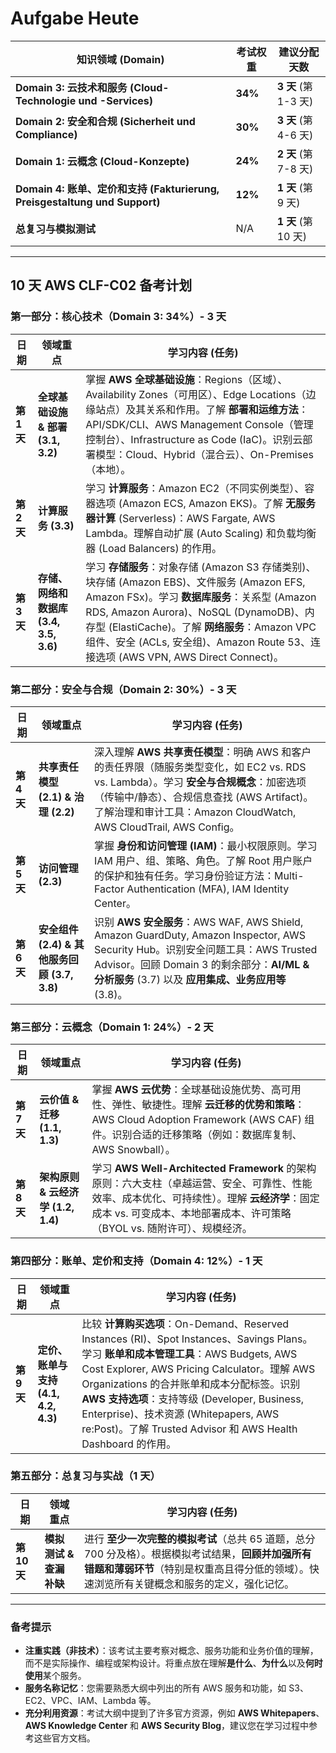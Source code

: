 # Aufgabe Heute

| 知识领域 (Domain)                                                          | 考试权重 | 建议分配天数         |
| -------------------------------------------------------------------------- | -------- | -------------------- |
| **Domain 3: 云技术和服务 (Cloud-Technologie und -Services)**               | **34%**  | **3 天** (第 1-3 天) |
| **Domain 2: 安全和合规 (Sicherheit und Compliance)**                       | **30%**  | **3 天** (第 4-6 天) |
| **Domain 1: 云概念 (Cloud-Konzepte)**                                      | **24%**  | **2 天** (第 7-8 天) |
| **Domain 4: 账单、定价和支持 (Fakturierung, Preisgestaltung und Support)** | **12%**  | **1 天** (第 9 天)   |
| **总复习与模拟测试**                                                       | N/A      | **1 天** (第 10 天)  |

---

## 10 天 AWS CLF-C02 备考计划

### 第一部分：核心技术（Domain 3: 34%）- 3 天

| 日期        | 领域重点                               | 学习内容 (任务)                                                                                                                                                                                                                                                                                                               |
| ----------- | -------------------------------------- | ----------------------------------------------------------------------------------------------------------------------------------------------------------------------------------------------------------------------------------------------------------------------------------------------------------------------------- |
| **第 1 天** | **全球基础设施 & 部署 (3.1, 3.2)**     | 掌握 **AWS 全球基础设施**：Regions（区域）、Availability Zones（可用区）、Edge Locations（边缘站点）及其关系和作用。了解 **部署和运维方法**：API/SDK/CLI、AWS Management Console（管理控制台）、Infrastructure as Code (IaC)。识别云部署模型：Cloud、Hybrid（混合云）、On-Premises（本地）。                                  |
| **第 2 天** | **计算服务 (3.3)**                     | 学习 **计算服务**：Amazon EC2（不同实例类型）、容器选项 (Amazon ECS, Amazon EKS)。了解 **无服务器计算** (Serverless)：AWS Fargate, AWS Lambda。理解自动扩展 (Auto Scaling) 和负载均衡器 (Load Balancers) 的作用。                                                                                                             |
| **第 3 天** | **存储、网络和数据库 (3.4, 3.5, 3.6)** | 学习 **存储服务**：对象存储 (Amazon S3 存储类别)、块存储 (Amazon EBS)、文件服务 (Amazon EFS, Amazon FSx)。学习 **数据库服务**：关系型 (Amazon RDS, Amazon Aurora)、NoSQL (DynamoDB)、内存型 (ElastiCache)。了解 **网络服务**：Amazon VPC 组件、安全 (ACLs, 安全组)、Amazon Route 53、连接选项 (AWS VPN, AWS Direct Connect)。 |

### 第二部分：安全与合规（Domain 2: 30%）- 3 天

| 日期        | 领域重点                                     | 学习内容 (任务)                                                                                                                                                                                                                                           |
| ----------- | -------------------------------------------- | --------------------------------------------------------------------------------------------------------------------------------------------------------------------------------------------------------------------------------------------------------- |
| **第 4 天** | **共享责任模型 (2.1) & 治理 (2.2)**          | 深入理解 **AWS 共享责任模型**：明确 AWS 和客户的责任界限（随服务类型变化，如 EC2 vs. RDS vs. Lambda）。学习 **安全与合规概念**：加密选项（传输中/静态）、合规信息查找 (AWS Artifact)。了解治理和审计工具：Amazon CloudWatch, AWS CloudTrail, AWS Config。 |
| **第 5 天** | **访问管理 (2.3)**                           | 掌握 **身份和访问管理 (IAM)**：最小权限原则。学习 IAM 用户、组、策略、角色。了解 Root 用户账户的保护和独有任务。学习身份验证方法：Multi-Factor Authentication (MFA), IAM Identity Center。                                                                |
| **第 6 天** | **安全组件 (2.4) & 其他服务回顾 (3.7, 3.8)** | 识别 **AWS 安全服务**：AWS WAF, AWS Shield, Amazon GuardDuty, Amazon Inspector, AWS Security Hub。识别安全问题工具：AWS Trusted Advisor。回顾 Domain 3 的剩余部分：**AI/ML & 分析服务** (3.7) 以及 **应用集成、业务应用等** (3.8)。                       |

### 第三部分：云概念（Domain 1: 24%）- 2 天

| 日期        | 领域重点                           | 学习内容 (任务)                                                                                                                                                                                                         |
| ----------- | ---------------------------------- | ----------------------------------------------------------------------------------------------------------------------------------------------------------------------------------------------------------------------- |
| **第 7 天** | **云价值 & 迁移 (1.1, 1.3)**       | 掌握 **AWS 云优势**：全球基础设施优势、高可用性、弹性、敏捷性。理解 **云迁移的优势和策略**：AWS Cloud Adoption Framework (AWS CAF) 组件。识别合适的迁移策略（例如：数据库复制、AWS Snowball）。                         |
| **第 8 天** | **架构原则 & 云经济学 (1.2, 1.4)** | 学习 **AWS Well-Architected Framework** 的架构原则：六大支柱（卓越运营、安全、可靠性、性能效率、成本优化、可持续性）。理解 **云经济学**：固定成本 vs. 可变成本、本地部署成本、许可策略（BYOL vs. 随附许可）、规模经济。 |

### 第四部分：账单、定价和支持（Domain 4: 12%）- 1 天

| 日期        | 领域重点                             | 学习内容 (任务)                                                                                                                                                                                                                                                                                                                                                                               |
| ----------- | ------------------------------------ | --------------------------------------------------------------------------------------------------------------------------------------------------------------------------------------------------------------------------------------------------------------------------------------------------------------------------------------------------------------------------------------------- |
| **第 9 天** | **定价、账单与支持 (4.1, 4.2, 4.3)** | 比较 **计算购买选项**：On-Demand、Reserved Instances (RI)、Spot Instances、Savings Plans。学习 **账单和成本管理工具**：AWS Budgets, AWS Cost Explorer, AWS Pricing Calculator。理解 AWS Organizations 的合并账单和成本分配标签。识别 **AWS 支持选项**：支持等级 (Developer, Business, Enterprise)、技术资源 (Whitepapers, AWS re:Post)。了解 Trusted Advisor 和 AWS Health Dashboard 的作用。 |

### 第五部分：总复习与实战（1 天）

| 日期         | 领域重点                | 学习内容 (任务)                                                                                                                                                                                  |
| ------------ | ----------------------- | ------------------------------------------------------------------------------------------------------------------------------------------------------------------------------------------------ |
| **第 10 天** | **模拟测试 & 查漏补缺** | 进行 **至少一次完整的模拟考试**（总共 65 道题，总分 700 分及格）。根据模拟考试结果，**回顾并加强所有错题和薄弱环节**（特别是权重高且得分低的领域）。快速浏览所有关键概念和服务的定义，强化记忆。 |

---

### 备考提示

- **注重实践（非技术）**：该考试主要考察对概念、服务功能和业务价值的理解，而不是实际操作、编程或架构设计。将重点放在理解**是什么**、**为什么**以及**何时使用**某个服务。
- **服务名称记忆**：您需要熟悉大纲中列出的所有 AWS 服务和功能，如 S3、EC2、VPC、IAM、Lambda 等。
- **充分利用资源**：考试大纲中提到了许多官方资源，例如 **AWS Whitepapers**、**AWS Knowledge Center** 和 **AWS Security Blog**，建议您在学习过程中参考这些官方文档。
